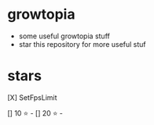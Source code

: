 # growtopia
- some useful growtopia stuff
- star this repository for more useful stuf

# stars
[X] SetFpsLimit


[] 10 ⭐ - 
[] 20 ⭐ - 

